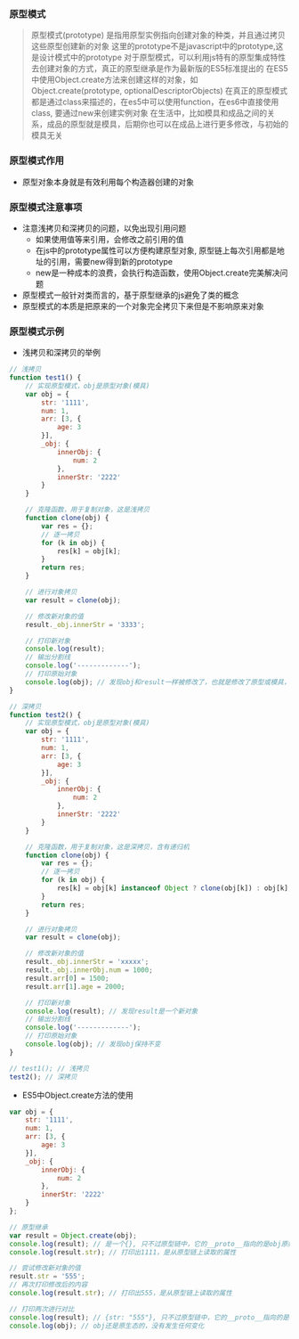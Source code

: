 ### 原型模式

> 原型模式(prototype) 是指用原型实例指向创建对象的种类，并且通过拷贝这些原型创建新的对象
> 这里的prototype不是javascript中的prototype,这是设计模式中的prototype
> 对于原型模式，可以利用js特有的原型集成特性去创建对象的方式，真正的原型继承是作为最新版的ES5标准提出的
> 在ES5中使用Object.create方法来创建这样的对象，如 Object.create(prototype, optionalDescriptorObjects)
> 在真正的原型模式都是通过class来描述的，在es5中可以使用function，在es6中直接使用class, 要通过new来创建实例对象
> 在生活中，比如模具和成品之间的关系，成品的原型就是模具，后期你也可以在成品上进行更多修改，与初始的模具无关

### 原型模式作用

- 原型对象本身就是有效利用每个构造器创建的对象

### 原型模式注意事项

- 注意浅拷贝和深拷贝的问题，以免出现引用问题
    * 如果使用值等来引用，会修改之前引用的值
    * 在js中的prototype属性可以方便构建原型对象, 原型链上每次引用都是地址的引用，需要new得到新的prototype
    * new是一种成本的浪费，会执行构造函数，使用Object.create完美解决问题
- 原型模式一般针对类而言的，基于原型继承的js避免了类的概念
- 原型模式的本质是把原来的一个对象完全拷贝下来但是不影响原来对象

### 原型模式示例

- 浅拷贝和深拷贝的举例

```js
// 浅拷贝
function test1() {
    // 实现原型模式，obj是原型对象(模具)
    var obj = {
        str: '1111',
        num: 1,
        arr: [3, {
            age: 3
        }],
        _obj: {
            innerObj: {
                num: 2
            },
            innerStr: '2222'
        }
    }

    // 克隆函数，用于复制对象，这是浅拷贝
    function clone(obj) {
        var res = {};
        // 逐一拷贝
        for (k in obj) {
            res[k] = obj[k];
        }
        return res;
    }

    // 进行对象拷贝
    var result = clone(obj);

    // 修改新对象的值
    result._obj.innerStr = '3333';

    // 打印新对象
    console.log(result);
    // 输出分割线
    console.log('-------------');
    // 打印原始对象
    console.log(obj); // 发现obj和result一样被修改了，也就是修改了原型或模具，这并不是我们所预期的
}

// 深拷贝
function test2() {
    // 实现原型模式，obj是原型对象(模具)
    var obj = {
        str: '1111',
        num: 1,
        arr: [3, {
            age: 3
        }],
        _obj: {
            innerObj: {
                num: 2
            },
            innerStr: '2222'
        }
    }

    // 克隆函数，用于复制对象，这是深拷贝，含有递归机
    function clone(obj) {
        var res = {};
        // 逐一拷贝
        for (k in obj) {
            res[k] = obj[k] instanceof Object ? clone(obj[k]) : obj[k];
        }
        return res;
    }

    // 进行对象拷贝
    var result = clone(obj);

    // 修改新对象的值
    result._obj.innerStr = 'xxxxx';
    result._obj.innerObj.num = 1000;
    result.arr[0] = 1500;
    result.arr[1].age = 2000;

    // 打印新对象
    console.log(result); // 发现result是一个新对象
    // 输出分割线
    console.log('-------------');
    // 打印原始对象
    console.log(obj); // 发现obj保持不变
}

// test1(); // 浅拷贝
test2(); // 深拷贝
```

- ES5中Object.create方法的使用

```js
var obj = {
    str: '1111',
    num: 1,
    arr: [3, {
        age: 3
    }],
    _obj: {
        innerObj: {
            num: 2
        },
        innerStr: '2222'
    }
};

// 原型继承
var result = Object.create(obj);
console.log(result); // 是一个{}, 只不过原型链中，它的__proto__指向的是obj原始对象
console.log(result.str); // 打印出1111，是从原型链上读取的属性

// 尝试修改新对象的值
result.str = '555';
// 再次打印修改后的内容
console.log(result.str); // 打印出555，是从原型链上读取的属性

// 打印两次进行对比
console.log(result); // {str: "555"}, 只不过原型链中，它的__proto__指向的是obj原始对象，obj里的str并未发生任何修改，仍是1111
console.log(obj); // obj还是原生态的，没有发生任何变化
```